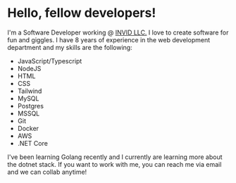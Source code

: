 # Hello, fellow developers!

I'm a Software Developer working @ [INVID LLC.](https://invidgroup.com) I love to create software for fun and giggles.
I have 8 years of experience in the web development department and my skills are the following:
- JavaScript/Typescript
- NodeJS
- HTML
- CSS
- Tailwind
- MySQL
- Postgres
- MSSQL
- Git
- Docker
- AWS
- .NET Core

I've been learning Golang recently and I currently are learning more about the dotnet stack.
If you want to work with me, you can reach me via email and we can collab anytime!
